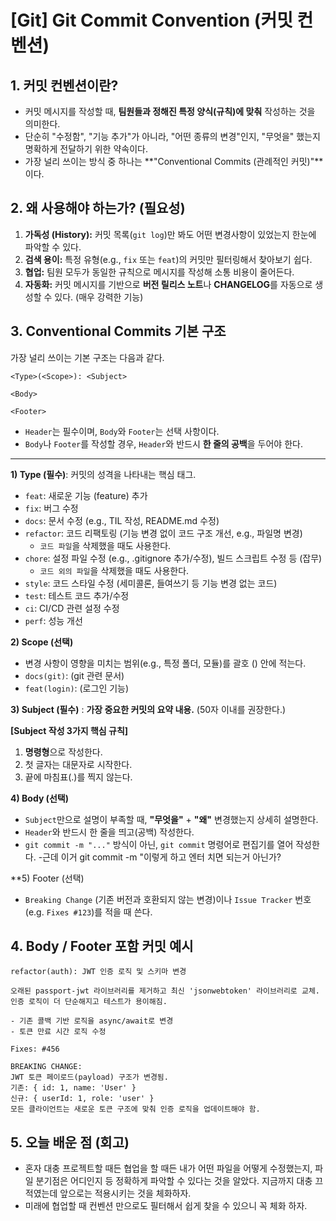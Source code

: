 # [Git] Git Commit Convention (커밋 컨벤션)

## 1. 커밋 컨벤션이란?

-   커밋 메시지를 작성할 때, **팀원들과 정해진 특정 양식(규칙)에 맞춰** 작성하는 것을 의미한다.
-   단순히 "수정함", "기능 추가"가 아니라, "어떤 종류의 변경"인지, "무엇을" 했는지 명확하게 전달하기 위한 약속이다.
-   가장 널리 쓰이는 방식 중 하나는 **"Conventional Commits (관례적인 커밋)"**이다.

## 2. 왜 사용해야 하는가? (필요성)

1.  **가독성 (History):** 커밋 목록(`git log`)만 봐도 어떤 변경사항이 있었는지 한눈에 파악할 수 있다.
2.  **검색 용이:** 특정 유형(e.g., `fix` 또는 `feat`)의 커밋만 필터링해서 찾아보기 쉽다.
3.  **협업:** 팀원 모두가 동일한 규칙으로 메시지를 작성해 소통 비용이 줄어든다.
4.  **자동화:** 커밋 메시지를 기반으로 **버전 릴리스 노트**나 **CHANGELOG**를 자동으로 생성할 수 있다. (매우 강력한 기능)

## 3. Conventional Commits 기본 구조

가장 널리 쓰이는 기본 구조는 다음과 같다.

```text
<Type>(<Scope>): <Subject>

<Body>

<Footer>
```

-   `Header`는 필수이며, `Body`와 `Footer`는 선택 사항이다.
-   `Body`나 `Footer`를 작성할 경우, `Header`와 반드시 **한 줄의 공백**을 두어야 한다.

---
**1) Type (필수)**: 커밋의 성격을 나타내는 핵심 태그.

- `feat`: 새로운 기능 (feature) 추가
- `fix`: 버그 수정
- `docs`: 문서 수정 (e.g., TIL 작성, README.md 수정)
- `refactor`: 코드 리팩토링 (기능 변경 없이 코드 구조 개선, e.g., 파일명 변경)
  -  `코드 파일`을 삭제했을 때도 사용한다.
- `chore`: 설정 파일 수정 (e.g., .gitignore 추가/수정), 빌드 스크립트 수정 등 (잡무)
  - ``코드 외의 파일``을 삭제했을 때도 사용한다.
- `style`: 코드 스타일 수정 (세미콜론, 들여쓰기 등 기능 변경 없는 코드)
- `test`: 테스트 코드 추가/수정
- `ci`: CI/CD 관련 설정 수정
- `perf`: 성능 개선

**2) Scope (선택)**
- 변경 사항이 영향을 미치는 범위(e.g., 특정 폴더, 모듈)를 괄호 ()  안에 적는다.
- `docs(git)`: (git 관련 문서)
- `feat(login)`: (로그인 기능)

**3) Subject (필수)** : **가장 중요한 커밋의 요약 내용.**  (50자 이내를 권장한다.)

**[Subject 작성 3가지 핵심 규칙]**<br>
1. **명령형**으로 작성한다.
2. 첫 글자는 대문자로 시작한다.
3. 끝에 마침표(.)를 찍지 않는다.

**4) Body (선택)**
- `Subject`만으로 설명이 부족할 때, **"무엇을"** + **"왜"** 변경했는지 상세히 설명한다.
- `Header`와 반드시 한 줄을 띄고(공백) 작성한다.
- `git commit -m "..."` 방식이 아닌, `git commit` 명령어로 편집기를 열어 작성한다.
  -근데 이거 git commit -m "이렇게 하고 엔터 치면 되는거 아닌가?

**5) Footer (선택)
- `Breaking Change` (기존 버전과 호환되지 않는 변경)이나 `Issue Tracker` 번호(e.g. `Fixes #123`)를 적을 때 쓴다.

## 4. Body / Footer 포함 커밋 예시

```example
refactor(auth): JWT 인증 로직 및 스키마 변경

오래된 passport-jwt 라이브러리를 제거하고 최신 'jsonwebtoken' 라이브러리로 교체.
인증 로직이 더 단순해지고 테스트가 용이해짐.

- 기존 콜백 기반 로직을 async/await로 변경
- 토큰 만료 시간 로직 수정

Fixes: #456

BREAKING CHANGE:
JWT 토큰 페이로드(payload) 구조가 변경됨.
기존: { id: 1, name: 'User' }
신규: { userId: 1, role: 'user' }
모든 클라이언트는 새로운 토큰 구조에 맞춰 인증 로직을 업데이트해야 함.
```

## 5. 오늘 배운 점 (회고)

- 혼자 대충 프로젝트할 때든 협업을 할 때든 내가 어떤 파일을 어떻게 수정했는지, 파일 분기점은 어디인지 등 정확하게 파악할 수 있다는 것을 알았다. 지금까지 대충 끄적였는데 앞으로는 적용시키는 것을 체화하자.
- 미래에 협업할 때 컨벤션 만으로도 필터해서 쉽게 찾을 수 있으니 꼭 체화 하자.
